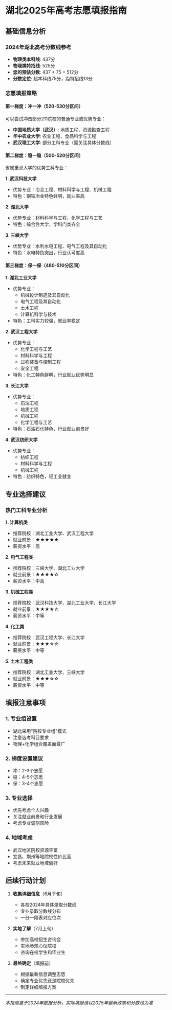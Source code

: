 # 湖北2025年高考志愿填报指南

## 基础信息分析

### 2024年湖北高考分数线参考
- **物理类本科线**: 437分
- **物理类特招线**: 525分  
- **您的预估分数**: 437 + 75 = 512分
- **分数定位**: 超本科线75分，距特招线13分

### 志愿填报策略

#### 第一梯度：冲一冲（520-530分区间）
可以尝试冲击部分211院校的普通专业或优势专业：
- **中国地质大学（武汉）**: 地质工程、资源勘查工程
- **华中农业大学**: 农业工程、食品科学与工程
- **武汉理工大学**: 部分工科专业（需关注具体分数线）

#### 第二梯度：稳一稳（500-520分区间）
省属重点大学的优势工科专业：

**1. 武汉科技大学**
- 优势专业：冶金工程、材料科学与工程、机械工程
- 特色：钢铁冶金特色鲜明，就业率高

**2. 湖北大学** 
- 优势专业：材料科学与工程、化学工程与工艺
- 特色：综合性大学，学科门类齐全

**3. 三峡大学**
- 优势专业：水利水电工程、电气工程及其自动化
- 特色：水电特色突出，行业认可度高

#### 第三梯度：保一保（480-510分区间）

**1. 湖北工业大学**
- 优势专业：
  - 机械设计制造及其自动化
  - 电气工程及其自动化  
  - 土木工程
  - 计算机科学与技术
- 特色：工科实力较强，就业率稳定

**2. 武汉工程大学**
- 优势专业：
  - 化学工程与工艺
  - 材料科学与工程
  - 过程装备与控制工程
  - 安全工程
- 特色：化工特色鲜明，行业就业优势明显

**3. 长江大学**
- 优势专业：
  - 石油工程
  - 地质工程
  - 机械工程
  - 化学工程与工艺
- 特色：石油石化特色，行业就业前景好

**4. 武汉纺织大学**
- 优势专业：
  - 纺织工程
  - 材料科学与工程
  - 机械工程
- 特色：纺织特色，轻工业就业

## 专业选择建议

### 热门工科专业分析

**1. 计算机类**
- 推荐院校：湖北工业大学、武汉工程大学
- 就业前景：★★★★★
- 薪资水平：高

**2. 电气工程类**
- 推荐院校：三峡大学、湖北工业大学
- 就业前景：★★★★☆
- 薪资水平：中高

**3. 机械工程类**
- 推荐院校：武汉科技大学、湖北工业大学、长江大学
- 就业前景：★★★★☆
- 薪资水平：中等

**4. 化工类**
- 推荐院校：武汉工程大学、长江大学
- 就业前景：★★★☆☆
- 薪资水平：中等

**5. 土木工程类**
- 推荐院校：湖北工业大学、三峡大学
- 就业前景：★★★☆☆
- 薪资水平：中等

## 填报注意事项

### 1. 专业组设置
- 湖北采用"院校专业组"模式
- 注意选考科目要求
- 物理+化学组合覆盖面最广

### 2. 梯度设置建议
- 冲：2-3个志愿
- 稳：4-5个志愿  
- 保：3-4个志愿

### 3. 专业选择
- 优先考虑个人兴趣
- 关注就业前景和行业发展
- 考虑专业调剂风险

### 4. 地域考虑
- 武汉地区院校资源丰富
- 宜昌、荆州等地院校性价比高
- 考虑未来就业地域偏好

## 后续行动计划

1. **收集详细信息**（6月下旬）
   - 各校2024年具体录取分数线
   - 专业录取分数线分布
   - 一分一段表对应位次

2. **实地了解**（7月上旬）
   - 参加高校招生咨询会
   - 实地参观心仪院校
   - 咨询在校学生和毕业生

3. **最终确定**（填报前）
   - 根据最新信息调整志愿
   - 确定专业优先还是院校优先
   - 制定详细填报方案

---
*本指南基于2024年数据分析，实际填报请以2025年最新政策和分数线为准*
